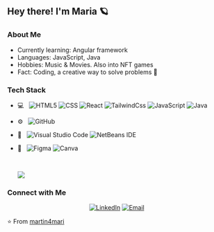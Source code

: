 <h2> Hey there! I'm Maria 🪐 </h2> 

<h3> About Me </h3>

- Currently learning: Angular framework  <br/>
- Languages: JavaScript, Java  <br/>
- Hobbies: Music & Movies. Also into NFT games <br/>
- Fact: Coding, a creative way to solve problems 🎈

<h3> Tech Stack </h3>

- 💻 &nbsp;
  ![HTML5](https://img.shields.io/badge/-HTML5-333333?style=flat&logo=HTML5)
  ![CSS](https://img.shields.io/badge/-CSS-333333?style=flat&logo=CSS3&logoColor=1572B6)
  ![React](https://img.shields.io/badge/-React-333333?style=flat&logo=react)
  ![TailwindCss](https://img.shields.io/badge/-TailwindCss-333333?style=flat&logo=tailwindcss&logoColor=#7739EF)
  ![JavaScript](https://img.shields.io/badge/-JavaScript-333333?style=flat&logo=javascript)
  ![Java](https://img.shields.io/badge/-Java-333333?style=flat&logo=Java&logoColor=007396)
- ⚙️ &nbsp;
  ![GitHub](https://img.shields.io/badge/-GitHub-333333?style=flat&logo=github)
- 🔧 &nbsp;
  ![Visual Studio Code](https://img.shields.io/badge/-Visual%20Studio%20Code-333333?style=flat&logo=visual-studio-code&logoColor=007ACC)
  ![NetBeans IDE](https://img.shields.io/badge/NetBeansIDE-3e4144.svg?style=flat&logo=apache-netbeans-ide&logoColor=FFF)

- 🎨 &nbsp;
  ![Figma](https://img.shields.io/badge/-Figma-333333?style=flat&logo=figma&logoColor=#87CEEB) 
  ![Canva](https://img.shields.io/badge/-Canva-333333?style=flat&logo=canva&logoColor=696EFF)
  
  <br>

  ![](https://github-readme-stats.vercel.app/api/top-langs/?username=martin4mari&theme=blue-green)
  
<h3> Connect with Me </h3>

<p align="center">
<a href="https://www.linkedin.com/in/mar%C3%ADa-mart%C3%ADn-7448ab22b/"><img alt="LinkedIn" src="https://img.shields.io/badge/LinkedIn-Maria%20Martin%20-blue?style=flat-square&logo=linkedin"></a>
<a href="mailto:martinmariaaa@gmail.com"><img alt="Email" src="https://img.shields.io/badge/Email-martinmariaaa@gmail.com-blue?style=flat-square&logo=gmail"></a>
</p>

⭐️ From [martin4mari](https://martin4mari.github.io/)
